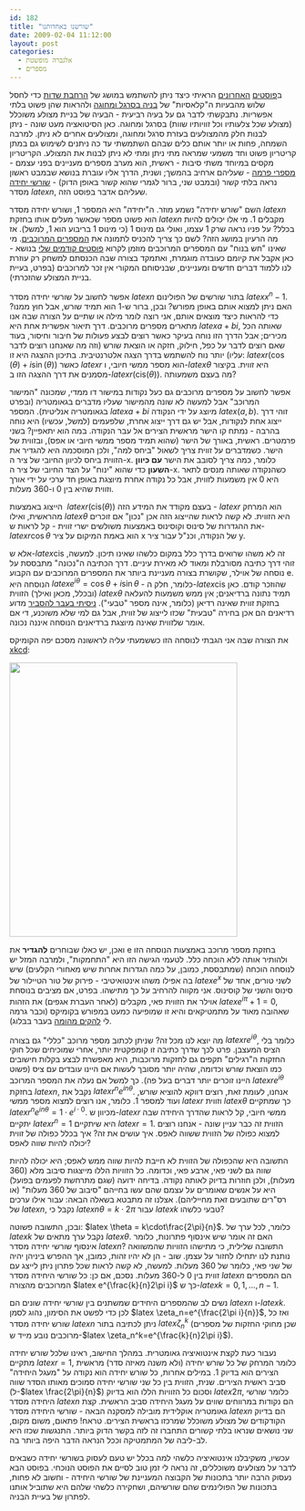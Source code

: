 ```yaml
---
id: 182
title: "שורשנו באחדותנו"
date: 2009-02-04 11:12:00
layout: post
categories: 
  - אלגברה מופשטת
  - מספרים
---
```

ב<a href="http://www.gadial.net/?p=180">פוסטים</a> <a href="http://www.gadial.net/?p=181">האחרונים</a> הראיתי כיצד ניתן להשתמש במושג של <a href="http://www.gadial.net/?p=177">הרחבת שדות</a> כדי לחסל שלוש מהבעיות ה"קלאסיות" של <a href="http://www.gadial.net/?p=176">בניה בסרגל ומחוגה</a> ולהראות שהן פשוט בלתי אפשריות. נתבקשתי לדבר גם על בעיה רביעית - הבעיה של בניית מצולע משוכלל (מצולע שכל צלעותיו וכל זוויותיו שוות) בסרגל ומחוגה. כאן הסיטואציה מעט שונה - ניתן לבנות חלק מהמצולעים בעזרת סרגל ומחוגה, ומצולעים אחרים לא ניתן. למרבה השמחה, פחות או יותר אותם כלים שבהם השתמשתי עד כה ניתנים לשימוש גם במתן קריטריון פשוט וחד משמעי שמראה מתי ניתן ומתי לא ניתן לבנות את המצולע. הקריטריון מקסים במיוחד משתי סיבות - ראשית, הוא מערב מספרים מעניינים בפני עצמם - <a href="http://he.wikipedia.org/wiki/%D7%9E%D7%A1%D7%A4%D7%A8_%D7%A4%D7%A8%D7%9E%D7%94">מספרי פרמה</a> - שעליהם ארחיב בהמשך; ושנית, הדרך אליו עוברת בנושא שבמבט ראשון נראה בלתי קשור (ובמבט שני, ברור לגמרי שהוא קשור באופן הדוק) - <a href="http://he.wikipedia.org/wiki/%D7%A9%D7%95%D7%A8%D7%A9_%D7%99%D7%97%D7%99%D7%93%D7%94">שורשי יחידה</a> מסדר $latex n$, שעליהם אדבר בפוסט הזה.

השם "שורש יחידה" נשמע מוזר. ה"יחידה" היא המספר 1, ושורש יחידה מסדר $latex n$ הוא פשוט מספר שכאשר מעלים אותו בחזקת $latex n$ מקבלים 1. מי אלו יכולים להיות בכלל? על פניו נראה שרק 1 עצמו, ואולי גם מינוס 1 (כי מינוס 1 בריבוע הוא 1, למשל). אז מה הרעיון במושג הזה? לשם כך צריך להכניס לתמונה את <a href="http://he.wikipedia.org/wiki/%D7%9E%D7%A1%D7%A4%D7%A8%D7%99%D7%9D_%D7%9E%D7%A8%D7%95%D7%9B%D7%91%D7%99%D7%9D">המספרים המרוכבים</a>. מי שאינו "חש בנוח" עם המספרים המרוכבים מוזמן לקרוא <a href="http://www.gadial.net/?p=31">פוסטים קודמים שלי</a> בנושא - כאן אקבל את קיומם כעובדה מוגמרת, ואתמקד בצורה שבה הכנסתם למשחק רק עוזרת לנו ללמוד דברים חדשים ומעניינים, שבניסוחם המקורי אין זכר למרוכבים (בפרט, בעיית בניית המצולע שהזכרתי).

אפשר לחשוב על שורשי יחידה מסדר $latex n$ בתור שורשים של הפולינום $latex x^n-1$. האם ניתן למצוא אותם באופן מפורש? ובכן, ברור ש-1 הוא תמיד שורש, אבל חוץ ממנו? כדי להראות כיצד מוצאים אותם, אני רוצה לומר מילה או שתיים על הצורה שבה אנו מתארים מספרים מרוכבים. דרך תיאור אפשרית אחת היא $latex a+bi$, שאותה הכל מכירים; אבל הדרך הזו נוחה בעיקר כאשר רוצים לבצע פעולות של חיבור וחיסור, בעוד שאם רוצים לדבר על כפל, חילוק, חזקה או הוצאת שורש (וזה מה שאנחנו רוצים לדבר עליו) יותר נוח להשתמש בדרך הצגה אלטרנטיבית. בתיכון ההצגה היא זו: $latex r(\cos(\theta)+i\sin(\theta))$ כאשר $latex r$ הוא מספר ממשי חיובי, ו-$latex \theta$ היא זווית. בקיצור מסמנים את דרך ההצגה הזו ב-$latex r(\mbox{cis}(\theta))$. מה בעצם משמעותה?

אפשר לחשוב על מספרים מרוכבים גם כעל נקודות במישור דו ממדי, שמכונה "המישור המרוכב" אבל למעשה לא שונה מהמישור שעליו מדברים בגאומטריה (ובפרט בגאומטריה אנליטית). המספר $latex a+bi$ מיוצג על ידי הנקודה $latex (a,b)$. זוהי דרך ייצוג אחת לנקודות, אבל יש גם דרך ייצוג אחרת, שלפעמים (למשל, עכשיו) היא נוחה בהרבה - נמתח קו הישר מראשית הצירים אל עבר הנקודה. במה הוא יתאפיין? בשני פרמטרים. ראשית, באורך של הישר (שהוא תמיד מספר ממשי חיובי או אפס), ובזווית של הישר. כשמדברים על זווית צריך לשאול "ביחס למה", ולכן המוסכמה היא להגדיר את הזווית ביחס לכיוון החיובי של ציר ה-x. כלומר, כמה צריך לסובב את הישר <strong>עם כיוון השעון</strong> כדי שהוא "ינוח" על הצד החיובי של ציר ה-x. כשהנקודה שאותה מנסים לתאר היא 0 אין משמעות לזווית, אבל כל נקודה אחרת מיוצגת באופן חד ערכי על ידי אורך וזווית שהיא בין 0 ו-360 מעלות.

הייצוג באמצעות  $latex r(\mbox{cis}(\theta))$ בעצם מקודד את המידע הזה - $latex r$ הוא המרחק מהראשית, ואילו $latex \theta$ היא הזווית. לא קשה לראות שהייצוג הזה אכן "נכון" אם זוכרים את ההגדרות של סינוס וקוסינוס באמצעות משולשים ישרי זווית - קל לראות ש-$latex r\cos\theta$ הוא באמת המיקום על ציר x של הנקודה, וכנ"ל עבור ציר y.

אלא ש-$latex \mbox{cis}$ זה לא משהו שרואים בדרך כלל במקום כלשהו שאינו תיכון. למעשה, זוהי דרך כתיבה מסורבלת ומאוד לא מאירת עיניים. דרך הכתיבה ה"נכונה" מתבססת על נוסחה של אוילר, שקושרת בצורה מעניינת ביותר את המספרים המרוכבים עם הקבוע e. הנוסחה היא $latex e^{i\theta}=\cos\theta+i\sin\theta$ - כלומר, חלק ה-$latex \mbox{cis}$ שהוזכר קודם. כאן (ובכלל, מכאן ואילך) הזווית $latex \theta$ תמיד נתונה ברדיאנים; אין ממש משמעות להעלאה בחזקת זווית שאינה רדיאן (כלומר, אינה מספר "טבעי"). <a href="http://www.gadial.net/?p=102">ניסיתי בעבר להסביר</a> מדוע רדיאנים הם אכן בחירה "טבעית" שכזו לייצוג של זווית, אבל גם למי שלא משוכנע, די אם אומר שלזווית שאינה מיוצגת ברדיאנים הנוסחה איננה נכונה.

את הצורה שבה אני הגבתי לנוסחה הזו כששמעתי עליה לראשונה מסכם יפה הקומיקס <a href="http://xkcd.com/">xkcd</a>:

<img src="http://imgs.xkcd.com/comics/e_to_the_pi_times_i.png" alt="" width="400" height="481" />

ואכן, יש כאלו שבוחרים <strong>להגדיר</strong> את e בחזקת מספר מרוכב באמצעות הנוסחה הזו ולהותיר אותה ללא הוכחה כלל. לטעמי הגישה הזו היא "התחמקות", ולמרבה המזל יש לנוסחה הוכחה (שמתבססת, כמובן, על כמה הגדרות אחרות שיש מאחורי הקלעים) שיש בה אפילו משהו אינטואיטיבי - פירוק של טור הטיילור של $latex e^x$ לשני טורים, אחד של סינוס והשני של קוסינוס. אני מקווה להרחיב על כך מתישהו. בפרט, אם מציבים בנוסחת אוילר את הזווית פאי, מקבלים (לאחר העברת אגפים) את הזהות $latex e^{i\pi}+1=0$, שאהובה מאוד על מתמטיקאים והיא זו שמופיעה כמעט במפורש בקומיקס (וכבר גרמה לי <a href="http://www.gadial.net/?p=22">להקים מהומה</a> בעבר בבלוג).

מה יוצא לנו מכל זה? שניתן לכתוב מספר מרוכב "כללי" גם בצורה $latex re^{i\theta}$, כלומר בלי הציס המעצבן. פרט לכך שדרך כתיבה זו קומפקטית יותר, אחרי שמוכיחים שכל חוקי החזקות ה"רגילים" תקפים גם לחזקות מרוכבות, היא מאפשרת לבצע בקלות חישובים כמו הוצאת שורש וכדומה, שהיה יותר מסובך לעשות אם היינו עובדים עם ציס (פשוט היינו זוכרים יותר דברים בעל פה). כך למשל אם נעלה את המספר המרוכב $latex re^{i\theta}$ בחזקת $latex n$, נקבל את $latex r^ne^{in\theta}$. אנחנו, לעומת זאת, רוצים דווקא להוציא שורש, ועוד למספר 1. כלומר, אנו רוצים למצוא מספר ממשי $latex r$ וזווית $latex \theta$ כך שמתקיים $latex r^ne^{in\theta}=1\cdot e^{i\cdot 0}$. מכיוון ש-$latex r$ ממשי חיובי, קל לראות שהדרך היחידה שבה יתקיים $latex r^n=1$ היא שיתקיים $latex r=1$. הזווית זה כבר עניין שונה - אנחנו רוצים למצוא כפולה של הזווית ששווה לאפס. איך עושים את זה? איך בכלל כפולה של זווית יכולה להיות שווה לאפס?

התשובה היא שהכפולה של הזווית לא חייבת להיות שווה ממש לאפס; היא יכולה להיות שווה גם לשני פאי, ארבע פאי, וכדומה. כל הזוויות הללו מייצגות סיבוב מלא (360 מעלות), ולכן חוזרות בדיוק לאותה נקודה. בדיחה ידועה (שגם מתרחשת לפעמים בפועל) היא על אנשים שאומרים על עצמם שהם עשו בחייהם "סיבוב של 360 מעלות" (או רס"רים שתובעים זאת מחייליהם). אצלנו זה מתבטא בשאלה הבאה: עבור אילו ערכים של $latex n$, נקבל כי $latex n\theta=k\cdot 2\pi$ עבור $latex k$ טבעי כלשהו?

ובכן, התשובה פשוטה: $latex \theta = k\cdot\frac{2\pi}{n}$. כלומר, לכל ערך של $latex k$ נקבל ערך מתאים של $latex \theta$. האם זה אומר שיש אינסוף פתרונות, כלומר אינסוף שורשי יחידה מסדר $latex n$? התשובה שלילית, כי מתישהו הזוויות שהמשוואה נותנת לנו יתחילו לחזור על עצמן. שוב - הן לא יהיו זהות, כמובן, אך ההפרש ביניהן יהיה של שני פאי, כלומר של 360 מעלות. למעשה, לא קשה לראות שכל פתרון ניתן לייצג עם זווית בין 0 ל-360 מעלות. נסכם, אם כן: כל שורשי היחידה מסדר $latex n$ הם המספרים המרוכבים מהצורה $latex e^{\frac{k}{n}2\pi i}$ כך ש-$latex k=0,1,\dots,n-1$.

נשים לב שהמספרים היחידים שמשתנים בין שורשי יחידה שונים הם $latex n$ ו-$latex k$. לכן כדי לפשט את הסימון, נהוג לסמן $latex \zeta_n=e^{\frac{2\pi i}{n}}$, ואז כל שורש יחידה מסדר $latex n$ ניתן לכתיבה בתור $latex \zeta_n^k$ (שכן מחוקי החזקות של מספרים מרוכבים נובע מייד ש-$latex \zeta_n^k=e^{\frac{k}{n}2\pi i}$).

נעבור כעת לקצת אינטואיציה גאומטרית. במהלך החישוב, ראינו שלכל שורש יחידה מתקיים $latex r=1$, כלומר המרחק של כל שורש יחידה (ולא משנה מאיזה סדר) מראשית הצירים הוא בדיוק 1. במילים אחרות, כל שורש יחידה הוא נקודה על "מעגל היחידה" סביב ראשית הצירים. שנית, הזווית בין כל שני שורשי יחידה סמוכים מאותו הסדר שווה (ל-$latex \frac{2\pi}{n}$) וסכום כל הזוויות הללו הוא בדיוק $latex 2\pi$, כלומר שורשי היחידה מסדר $latex n$ הם נקודות במרווחים שווים על מעגל היחידה סביב הראשית. קצת גאומטריה אוקלידית מובילה למסקנה הבאה - שורשי היחידה מסדר $latex n$ הם בדיוק הקודקודים של מצולע משוכלל שמרכזו בראשית הצירים. טראח! פתאום, משום מקום, שני נושאים שנראו בלתי קשורים התחברו זה לזה בקשר הדוק ביותר. התנגשות שכזו היא לב-ליבה של המתמטיקה וככל הנראה הדבר היפה ביותר בה.

עכשיו, משקיבלנו אינטואיציה כלשהי למה בכלל יש טעם לעסוק בשורשי יחידה כשבאים לדבר על מצולעים משוכללים, זה נראה לי זמן טוב לסיים את הפוסט הנוכחי. בפוסט הבא נעסוק הרבה יותר בתכונות של הקבוצה המעניינת של שורשי היחידה - וחשוב לא פחות, בתכונות של הפולינמים שהם שורשיהם, ושחקירה כלשהי שלהם היא שתוביל אותנו לפתרון של בעיית הבניה.
